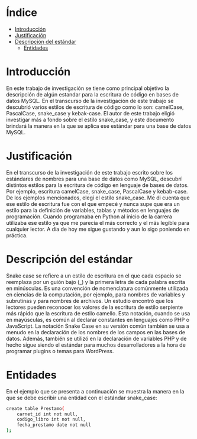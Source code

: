 <!--ts-->
# Índice
   * [Introducción](#introducción)
   * [Justificación](#justificación)
   * [Descripción del estándar](#descripción-del-estándar)
   	    * [Entidades](#entidades)
<!--te-->






# 
# Introducción

En este trabajo de investigación se tiene como principal objetivo la descripción de algún estandar para la escritura de código en bases de datos MySQL. En el transcurso de la investigación de este trabajo se descubrió varios estilos de escritura de código como lo son: camelCase, PascalCase, snake_case y kebak-case. El autor de este trabajo eligió investigar más a fondo sobre el estilo snake_case, y este documento brindará la manera en la que se aplica ese estándar para una base de datos MySQL.

# 
# Justificación

En el transcurso de la investigación de este trabajo escrito sobre los estándares de nombres para una base de datos como MySQL, descubrí distintos estilos para la escritura de código en lenguaje de bases de datos. Por ejemplo, escritura camelCase, snake_case, PascalCase y kebab-case. De los ejemplos mencionados, elegí el estilo snake_case. Me di cuenta que ese estilo de escritura fue con el que empecé y nunca supe que era un estilo para la definición de variables, tablas y métodos en lenguajes de programación. Cuando programaba en Python al inicio de la carrera utilizaba ese estilo ya que me parecía el más correcto y el más legible para cualquier lector. A día de hoy me sigue gustando y aun lo sigo poniendo en práctica.

# 
# Descripción del estándar

Snake case se refiere a un estilo de escritura en el que cada espacio se reemplaza por un guión bajo (_) y la primera letra de cada palabra escrita en minúsculas. Es una convención de nomenclatura comúnmente utilizada en ciencias de la computación, por ejemplo, para nombres de variables y subrutinas y para nombres de archivos. Un estudio encontró que los lectores pueden reconocer los valores de la escritura de estilo serpiente más rápido que la escritura de estilo camello. Esta notación, cuando se usa en mayúsculas, es común al declarar constantes en lenguajes como PHP o JavaScript. La notación Snake Case en su versión común también se usa a menudo en la declaración de los nombres de los campos en las bases de datos. Además, también se utilizó en la declaración de variables PHP y de hecho sigue siendo el estándar para muchos desarrolladores a la hora de programar plugins o temas para WordPress.

# 
# Entidades
En el ejemplo que se presenta a continuación se muestra la manera en la que se debe escribir una entidad con el estándar snake_case:

```bash
create table Prestamo(
	carnet_id int not null,
    codigo_libro int not null,
    fecha_prestamo date not null
);
```




